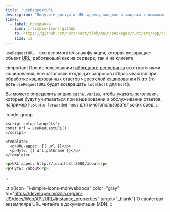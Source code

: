 ```yaml
---
title: 'useRequestURL'
description: 'Получите доступ к URL-адресу входящего запроса с помощью композабла useRequestURL.'
links:
  - label: Исходники
    icon: i-simple-icons-github
    to: https://github.com/nuxt/nuxt/blob/main/packages/nuxt/src/app/composables/url.ts
    size: xs
---
```


`useRequestURL` - это вспомогательная функция, которая возвращает объект [URL](https://developer.mozilla.org/en-US/docs/Web/API/URL/URL), работающий как на сервере, так и на клиенте.

::important
При использовании [гибридного рендеринга](/docs/guide/concepts/rendering#hybrid-rendering) со стратегиями кэширования, все заголовки входящих запросов отбрасываются при обработке кэшированных ответов через [слой кэширования Nitro](https://nitro.unjs.io/guide/cache) (то есть `useRequestURL` будет возвращать `localhost` для `host`).

Вы можете определить опцию [`cache.varies`](https://nitro.unjs.io/guide/cache#options), чтобы указать заголовки, которые будут учитываться при кэшировании и обслуживании ответов, например `host` и `x-forwarded-host` для многопользовательских сред.
::

::code-group

```vue [pages/about.vue]
<script setup lang="ts">
const url = useRequestURL()
</script>

<template>
  <p>URL-адрес: {{ url }}</p>
  <p>Путь: {{ url.pathname }}</p>
</template>
```

```html [Результат в разработке]
<p>URL-адрес: http://localhost:3000/about</p>
<p>Путь: /about</p>
```

::

::tip{icon="i-simple-icons-mdnwebdocs" color="gray" to="https://developer.mozilla.org/en-US/docs/Web/API/URL#instance_properties" target="_blank"}
О свойствах экземпляра URL читайте в документации MDN.
::
